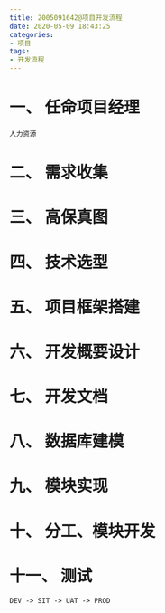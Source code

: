 ```yaml
---
title: 2005091642@项目开发流程
date: 2020-05-09 18:43:25
categories:
- 项目
tags:
- 开发流程
---
```

# 一、 任命项目经理
    人力资源

# 二、 需求收集

# 三、 高保真图

# 四、 技术选型

# 五、 项目框架搭建

# 六、 开发概要设计

# 七、 开发文档

# 八、 数据库建模

# 九、 模块实现

# 十、 分工、模块开发 

# 十一、 测试
    DEV -> SIT -> UAT -> PROD
